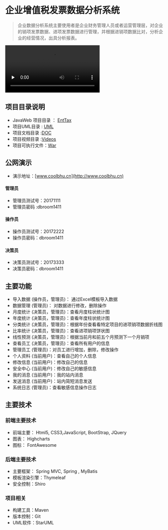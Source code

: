 # 企业增值税发票数据分析系统 
>企业数据分析系统主要使用者是企业财务管理人员或者运营管理层，对企业的销项发票数据、进项发票数据进行管理，并根据进销项数据比对，分析企业的经营情况，出具分析报表。

<video controls="" preload="none">
      <source  src="http://42.123.127.93:10080/lcyanxi/EntTax_md/blob/master/Videos/EntTax_1.0.1-alpha.mp4" type="video/mp4">
</video>

## 项目目录说明
* JavaWeb 项目目录 ： [EntTax](/EntTax)
* 项目UML目录 : [UML](/UML)
* 项目文档目录 :[DOC](/DOC)
* 项目视频目录 :[Videos](/Videos)
* 项目可执行文件：[War](/War)

## 公网演示
* 演示地址：[www.coolbhu.cn](http://www.coolbhu.cn)
#### 管理员
* 管理员测试号：20171111
* 管理员密码 :dbroom1411
#### 操作员
* 操作员测试号：20172222
* 操作员密码：dbroom1411
#### 决策员
* 决策员测试号：20173333
* 决策员密码：dbroom1411

## 主要功能
* 导入数据 (操作员，管理员)： 通过Excel模板导入数据
* 数据管理 (管理员)： 对数据进行修改，删除操作
* 月度统计 (决策员，管理员)：查看月度柱状统计图
* 年度统计 (决策员，管理员)：查看年度柱状统计图
* 分类统计 (决策员，管理员)：根据年份查看看特定项目的进项销项数据折线图
* 比率统计 (决策员，管理员)：查看进项销项饼状图
* 线性预测 (决策员，管理员)：根据当前月和前五个月预测下一个月销项
* 查看员工 (决策员，管理员)：查看所有用户的信息
* 管理员工 (管理员)：对员工进行增加，删除，修改操作
* 个人资料 (当前用户)：查看自己的个人信息
* 修改信息 (当前用户)：修改自己的信息
* 安全中心 (当前用户)：修改自己的敏感信息
* 我的消息 (当前用户)：我的站内消息
* 发送消息 (当前用户)：站内简短消息发送
* 系统日志 (管理员)：查看敏感信息操作日志

## 主要技术
### 前端主要技术
* 前端主要： Html5, CSS3,JavaScript, BootStrap, JQuery
* 图表： Highcharts
* 图标： FontAwesome
### 后端主要技术
* 主要框架： Spring MVC, Spring , MyBatis
* 模板渲染引擎：Thymeleaf
* 安全控制：Shiro

### 项目相关
* 构建工具：Maven
* 版本控制：Git
* UML软件：StarUML
